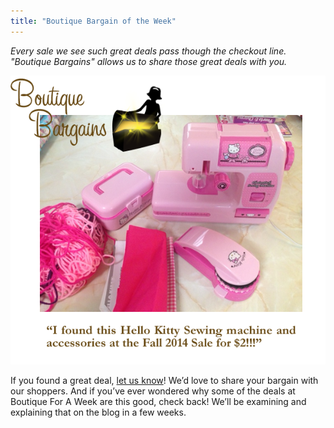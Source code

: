 ```yaml
---
title: "Boutique Bargain of the Week"
---
```


_Every sale we see such great deals pass though the checkout line. "Boutique Bargains" allows us to share those great deals with you._

![](/img/blog/hk_sewing_machine.png)

If you found a great deal, [let us know](mailto:info@boutiqueforaweek.com)! We’d love to share your bargain with our shoppers. And if you’ve ever wondered why some of the deals at Boutique For A Week are this good, check back! We’ll be examining and explaining that on the blog in a few weeks.
